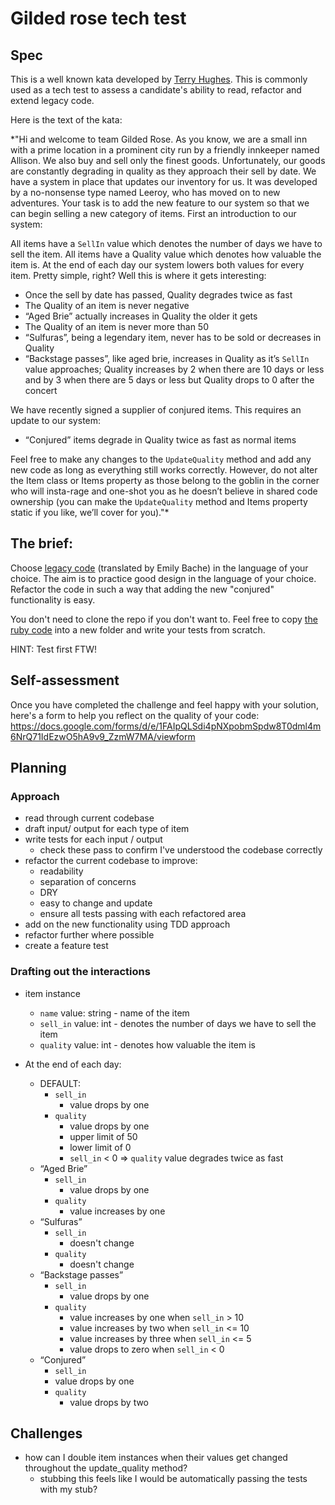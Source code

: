 # Gilded rose tech test
## Spec

This is a well known kata developed by [Terry Hughes](http://iamnotmyself.com/2011/02/13/refactor-this-the-gilded-rose-kata/). This is commonly used as a tech test to assess a candidate's ability to read, refactor and extend legacy code.

Here is the text of the kata:

*"Hi and welcome to team Gilded Rose. As you know, we are a small inn with a prime location in a prominent city run by a friendly innkeeper named Allison. We also buy and sell only the finest goods. Unfortunately, our goods are constantly degrading in quality as they approach their sell by date. We have a system in place that updates our inventory for us. It was developed by a no-nonsense type named Leeroy, who has moved on to new adventures. Your task is to add the new feature to our system so that we can begin selling a new category of items. First an introduction to our system:

All items have a `SellIn` value which denotes the number of days we have to sell the item. All items have a Quality value which denotes how valuable the item is. At the end of each day our system lowers both values for every item. Pretty simple, right? Well this is where it gets interesting:

- Once the sell by date has passed, Quality degrades twice as fast
- The Quality of an item is never negative
- “Aged Brie” actually increases in Quality the older it gets
- The Quality of an item is never more than 50
- “Sulfuras”, being a legendary item, never has to be sold or decreases in Quality
- “Backstage passes”, like aged brie, increases in Quality as it’s `SellIn` value approaches; Quality increases by 2 when there are 10 days or less and by 3 when there are 5 days or less but Quality drops to 0 after the concert

We have recently signed a supplier of conjured items. This requires an update to our system:

* “Conjured” items degrade in Quality twice as fast as normal items

Feel free to make any changes to the `UpdateQuality` method and add any new code as long as everything still works correctly. However, do not alter the Item class or Items property as those belong to the goblin in the corner who will insta-rage and one-shot you as he doesn’t believe in shared code ownership (you can make the `UpdateQuality` method and Items property static if you like, we’ll cover for you)."*

## The brief:

Choose [legacy code](https://github.com/emilybache/GildedRose-Refactoring-Kata) (translated by Emily Bache) in the language of your choice. The aim is to practice good design in the language of your choice. Refactor the code in such a way that adding the new "conjured" functionality is easy.

You don't need to clone the repo if you don't want to. Feel free to copy [the ruby code](https://github.com/emilybache/GildedRose-Refactoring-Kata/blob/main/ruby/gilded_rose.rb) into a new folder and write your tests from scratch.

HINT: Test first FTW!

## Self-assessment

Once you have completed the challenge and feel happy with your solution, here's a form to help you reflect on the quality of your code:
https://docs.google.com/forms/d/e/1FAIpQLSdi4pNXpobmSpdw8T0dml4m6NrQ71IdEzwO5hA9v9_ZzmW7MA/viewform

## Planning

### Approach
- read through current codebase
- draft input/ output for each type of item
- write tests for each input / output
  - check these pass to confirm I've understood the codebase correctly
- refactor the current codebase to improve:
  - readability
  - separation of concerns
  - DRY
  - easy to change and update
  - ensure all tests passing with each refactored area
- add on the new functionality using TDD approach
- refactor further where possible
- create a feature test

### Drafting out the interactions
- item instance
  - `name` value: string - name of the item
  - `sell_in` value: int - denotes the number of days we have to sell the item
  - `quality` value: int - denotes how valuable the item is
  
- At the end of each day:
  - DEFAULT:
    - `sell_in` 
      - value drops by one
    - `quality` 
      - value drops by one 
      - upper limit of 50
      - lower limit of 0
      - `sell_in` < 0 => `quality` value degrades twice as fast
  - “Aged Brie” 
    - `sell_in` 
      - value drops by one
    - `quality` 
      - value increases by one
  - “Sulfuras”
    - `sell_in` 
      - doesn't change
    - `quality` 
      - doesn't change
  - “Backstage passes”
    - `sell_in` 
      - value drops by one
    - `quality` 
      - value increases by one when `sell_in` > 10
      - value increases by two when `sell_in` <= 10
      - value increases by three when `sell_in` <= 5
      - value drops to zero when `sell_in` < 0
  - “Conjured”
     - `sell_in` 
      - value drops by one
    - `quality` 
      - value drops by two
## Challenges

- how can I double item instances when their values get changed throughout the update_quality method?
  - stubbing this feels like I would be automatically passing the tests with my stub?

